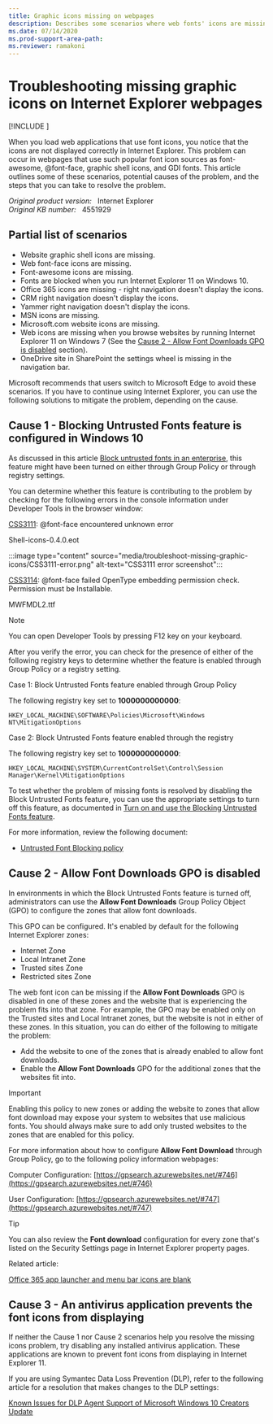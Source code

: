 ```yaml
---
title: Graphic icons missing on webpages
description: Describes some scenarios where web fonts' icons are missing.
ms.date: 07/14/2020
ms.prod-support-area-path:
ms.reviewer: ramakoni
---
```

# Troubleshooting missing graphic icons on Internet Explorer webpages

[!INCLUDE [](../includes/browsers-important.md)]

When you load web applications that use font icons, you notice that the icons are not displayed correctly in Internet Explorer. This problem can occur in webpages that use such popular font icon sources as font-awesome, @font-face, graphic shell icons, and GDI fonts. This article outlines some of these scenarios, potential causes of the problem, and the steps that you can take to resolve the problem.

_Original product version:_ &nbsp; Internet Explorer  
_Original KB number:_ &nbsp; 4551929

## Partial list of scenarios

- Website graphic shell icons are missing.
- Web font-face icons are missing.
- Font-awesome icons are missing.
- Fonts are blocked when you run Internet Explorer 11 on Windows 10.
- Office 365 icons are missing - right navigation doesn't display the icons.
- CRM right navigation doesn't display the icons.
- Yammer right navigation doesn't display the icons.
- MSN icons are missing.
- Microsoft.com website icons are missing.
- Web icons are missing when you browse websites by running Internet Explorer 11 on Windows 7 (See the [Cause 2 - Allow Font Downloads GPO is disabled](#cause-2---allow-font-downloads-gpo-is-disabled) section).
- OneDrive site in SharePoint the settings wheel is missing in the navigation bar.

Microsoft recommends that users switch to Microsoft Edge to avoid these scenarios. If you have to continue using Internet Explorer, you can use the following solutions to mitigate the problem, depending on the cause.

## Cause 1 - Blocking Untrusted Fonts feature is configured in Windows 10

As discussed in this article [Block untrusted fonts in an enterprise](/windows/security/threat-protection/block-untrusted-fonts-in-enterprise), this feature might have been turned on either through Group Policy or through registry settings.

You can determine whether this feature is contributing to the problem by checking for the following errors in the console information under Developer Tools in the browser window:

[CSS3111](/previous-versions/windows/internet-explorer/ie-developer/samples/hh180764(v=vs.85)): @font-face encountered unknown error

Shell-icons-0.4.0.eot

:::image type="content" source="media/troubleshoot-missing-graphic-icons/CSS3111-error.png" alt-text="CSS3111 error screenshot":::

[CSS3114](/previous-versions/windows/internet-explorer/ie-developer/samples/hh180764(v=vs.85)): @font-face failed OpenType embedding permission check. Permission must be Installable.

MWFMDL2.ttf

> [!NOTE]
> You can open Developer Tools by pressing F12 key on your keyboard.

After you verify the error, you can check for the presence of either of the following registry keys to determine whether the feature is enabled through Group Policy or a registry setting.

Case 1: Block Untrusted Fonts feature enabled through Group Policy

The following registry key set to **1000000000000**:

`HKEY_LOCAL_MACHINE\SOFTWARE\Policies\Microsoft\Windows NT\MitigationOptions`

Case 2: Block Untrusted Fonts feature enabled through the registry

The following registry key set to **1000000000000**:

`HKEY_LOCAL_MACHINE\SYSTEM\CurrentControlSet\Control\Session Manager\Kernel\MitigationOptions`

To test whether the problem of missing fonts is resolved by disabling the Block Untrusted Fonts feature, you can use the appropriate settings to turn off this feature, as documented in [Turn on and use the Blocking Untrusted Fonts feature](/windows/security/threat-protection/block-untrusted-fonts-in-enterprise#turn-on-and-use-the-blocking-untrusted-fonts-feature).

For more information, review the following document:

- [Untrusted Font Blocking policy](https://gpsearch.azurewebsites.net/#10949)

## Cause 2 - Allow Font Downloads GPO is disabled

In environments in which the Block Untrusted Fonts feature is turned off, administrators can use the **Allow Font Downloads** Group Policy Object (GPO) to configure the zones that allow font downloads.

This GPO can be configured. It's enabled by default for the following Internet Explorer zones:

- Internet Zone
- Local Intranet Zone
- Trusted sites Zone
- Restricted sites Zone

The web font icon can be missing if the **Allow Font Downloads** GPO is disabled in one of these zones and the website that is experiencing the problem fits into that zone. For example, the GPO may be enabled only on the Trusted sites and Local Intranet zones, but the website is not in either of these zones. In this situation, you can do either of the following to mitigate the problem:

- Add the website to one of the zones that is already enabled to allow font downloads.
- Enable the **Allow Font Downloads** GPO for the additional zones that the websites fit into.

> [!IMPORTANT]
> Enabling this policy to new zones or adding the website to zones that allow font download may expose your system to websites that use malicious fonts. You should always make sure to add only trusted websites to the zones that are enabled for this policy.

For more information about how to configure **Allow Font Download** through Group Policy, go to the following policy information webpages:

Computer Configuration: [https://gpsearch.azurewebsites.net/#746](https://gpsearch.azurewebsites.net/#746)

User Configuration: [https://gpsearch.azurewebsites.net/#747](https://gpsearch.azurewebsites.net/#747)

> [!TIP]
> You can also review the **Font download** configuration for every zone that's listed on the Security Settings page in Internet Explorer property pages.

Related article:

[Office 365 app launcher and menu bar icons are blank](/office365/troubleshoot/Enterprise/blank-app-launcher-and-menu-bar)

## Cause 3 - An antivirus application prevents the font icons from displaying

If neither the Cause 1 nor Cause 2 scenarios help you resolve the missing icons problem, try disabling any installed antivirus application. These applications are known to prevent font icons from displaying in Internet Explorer 11.

If you are using Symantec Data Loss Prevention (DLP), refer to the following article for a resolution that makes changes to the DLP settings:

[Known Issues for DLP Agent Support of Microsoft Windows 10 Creators Update](https://knowledge.broadcom.com/external/article?legacyId=tech240808)
